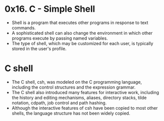 # 0x16. C - Simple Shell
- Shell is a program that executes other programs in response to text commands.
- A sophisticated shell can also change the environment in which other programs execute by passing named variables.
- The type of shell, which may be customized for each user, is typically stored in the user's profile.
# C shell
- The C shell, csh, was modeled on the C programming language, including the control structures and the expression grammar.
- The C shell also introduced many features for interactive work, including the history and editing mechanisms, aliases,
    directory stacks, tilde notation, cdpath, job control and path hashing.
- Although the interactive features of csh have been copied to most other shells, the language structure has not been widely copied. 
